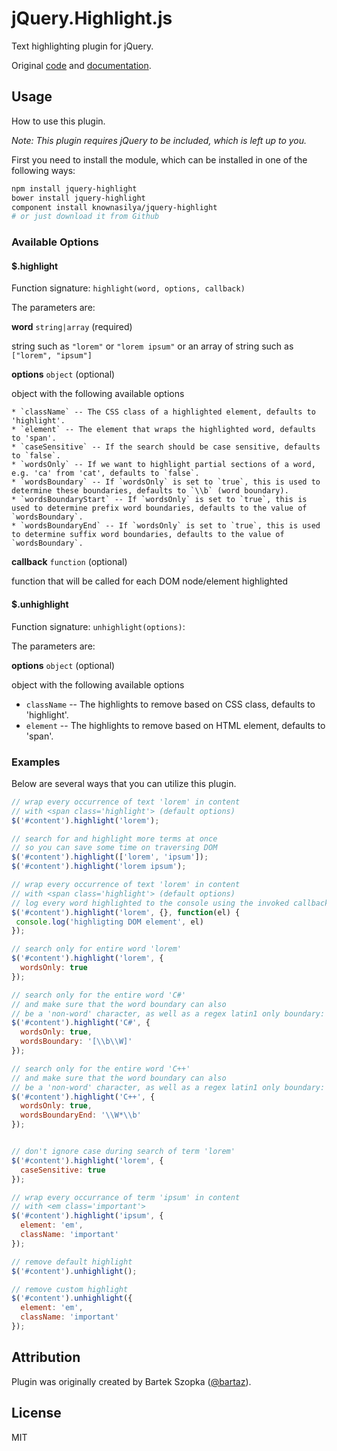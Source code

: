 jQuery.Highlight.js
===================

Text highlighting plugin for jQuery.

Original [code][1] and [documentation][2].

## Usage

How to use this plugin.

_Note: This plugin requires jQuery to be included, which is left up to you._

First you need to install the module, which can be installed in one
of the following ways:

```bash
npm install jquery-highlight
bower install jquery-highlight
component install knownasilya/jquery-highlight
# or just download it from Github
```

### Available Options

#### $.highlight

Function signature: `highlight(word, options, callback)`

The parameters are:

  **word** `string|array` (required)
  
  string such as `"lorem"` or `"lorem ipsum"` or an array of string such as `["lorem", "ipsum"]` 
  
  **options** `object` (optional)
  
  object with the following available options

    * `className` -- The CSS class of a highlighted element, defaults to 'highlight'.
    * `element` -- The element that wraps the highlighted word, defaults to 'span'.
    * `caseSensitive` -- If the search should be case sensitive, defaults to `false`.
    * `wordsOnly` -- If we want to highlight partial sections of a word, e.g. 'ca' from 'cat', defaults to `false`.
    * `wordsBoundary` -- If `wordsOnly` is set to `true`, this is used to determine these boundaries, defaults to `\\b` (word boundary).
    * `wordsBoundaryStart` -- If `wordsOnly` is set to `true`, this is used to determine prefix word boundaries, defaults to the value of `wordsBoundary`.
    * `wordsBoundaryEnd` -- If `wordsOnly` is set to `true`, this is used to determine suffix word boundaries, defaults to the value of `wordsBoundary`.
    
  **callback** `function` (optional)
  
  function that will be called for each DOM node/element highlighted
  

#### $.unhighlight

Function signature: `unhighlight(options)`:

The parameters are:

**options** `object` (optional)

  object with the following available options

  * `className`  -- The highlights to remove based on CSS class, defaults to 'highlight'.
  * `element` -- The highlights to remove based on HTML element, defaults to 'span'.

### Examples

Below are several ways that you can utilize this plugin.

```js
// wrap every occurrence of text 'lorem' in content
// with <span class='highlight'> (default options)
$('#content').highlight('lorem');

// search for and highlight more terms at once
// so you can save some time on traversing DOM
$('#content').highlight(['lorem', 'ipsum']);
$('#content').highlight('lorem ipsum');

// wrap every occurrence of text 'lorem' in content
// with <span class='highlight'> (default options)
// log every word highlighted to the console using the invoked callback
$('#content').highlight('lorem', {}, function(el) {
 console.log('highligting DOM element', el)
});

// search only for entire word 'lorem'
$('#content').highlight('lorem', {
  wordsOnly: true
});

// search only for the entire word 'C#'
// and make sure that the word boundary can also
// be a 'non-word' character, as well as a regex latin1 only boundary:
$('#content').highlight('C#', {
  wordsOnly: true,
  wordsBoundary: '[\\b\\W]'
});

// search only for the entire word 'C++'
// and make sure that the word boundary can also
// be a 'non-word' character, as well as a regex latin1 only boundary:
$('#content').highlight('C++', {
  wordsOnly: true,
  wordsBoundaryEnd: '\\W*\\b'
});


// don't ignore case during search of term 'lorem'
$('#content').highlight('lorem', {
  caseSensitive: true
});

// wrap every occurrance of term 'ipsum' in content
// with <em class='important'>
$('#content').highlight('ipsum', {
  element: 'em',
  className: 'important'
});

// remove default highlight
$('#content').unhighlight();

// remove custom highlight
$('#content').unhighlight({
  element: 'em',
  className: 'important'
});
```


## Attribution

Plugin was originally created by Bartek Szopka ([@bartaz][bartaz]).

## License

MIT

[1]: https://github.com/bartaz/sandbox.js/blob/master/jquery.highlight.js
[2]: http://bartaz.github.io/sandbox.js/jquery.highlight.html
[bartaz]: https://github.com/bartaz
